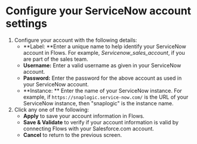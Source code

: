 # Configure your ServiceNow account settings

1. Configure your account with the following details:
   * **Label: **Enter a unique name to help identify your ServiceNow account in Flows. For example, _Servicenow\_sales\_account_, if you are part of the sales team.
   * **Username:** Enter a valid username as given in your ServiceNow account.
   * **Password:** Enter the password for the above account as used in your ServiceNow account.
   * **Instance: ** Enter the name of your ServiceNow instance. For example, if `https://snaplogic.service-now.com/` is the URL of your ServiceNow instance, then "snaplogic" is the instance name.
2. Click any one of the following:&#x20;
   * **Apply** to save your account information in Flows.
   * **Save & Validate** to verify if your account information is valid by connecting Flows with your Salesforce.com account.
   * **Cancel** to return to the previous screen.
